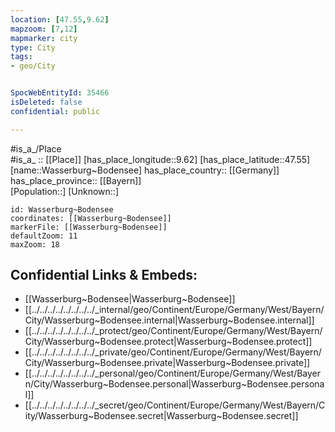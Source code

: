 ```yaml
---
location: [47.55,9.62] 
mapzoom: [7,12] 
mapmarker: city 
type: City
tags:
- geo/City


SpocWebEntityId: 35466
isDeleted: false
confidential: public

---
```

#is_a_/Place  
#is_a_ :: [[Place]] 
[has_place_longitude::9.62] 
[has_place_latitude::47.55] 
[name::Wasserburg~Bodensee] 
has_place_country:: [[Germany]]  
has_place_province:: [[Bayern]]  
[Population::] 
[Unknown::] 


```leaflet
id: Wasserburg~Bodensee
coordinates: [[Wasserburg~Bodensee]] 
markerFile: [[Wasserburg~Bodensee]] 
defaultZoom: 11 
maxZoom: 18
```


## Confidential Links & Embeds: 
- [[Wasserburg~Bodensee|Wasserburg~Bodensee]]  
- [[../../../../../../../../_internal/geo/Continent/Europe/Germany/West/Bayern/City/Wasserburg~Bodensee.internal|Wasserburg~Bodensee.internal]] 
- [[../../../../../../../../_protect/geo/Continent/Europe/Germany/West/Bayern/City/Wasserburg~Bodensee.protect|Wasserburg~Bodensee.protect]] 
- [[../../../../../../../../_private/geo/Continent/Europe/Germany/West/Bayern/City/Wasserburg~Bodensee.private|Wasserburg~Bodensee.private]] 
- [[../../../../../../../../_personal/geo/Continent/Europe/Germany/West/Bayern/City/Wasserburg~Bodensee.personal|Wasserburg~Bodensee.personal]] 
- [[../../../../../../../../_secret/geo/Continent/Europe/Germany/West/Bayern/City/Wasserburg~Bodensee.secret|Wasserburg~Bodensee.secret]] 
